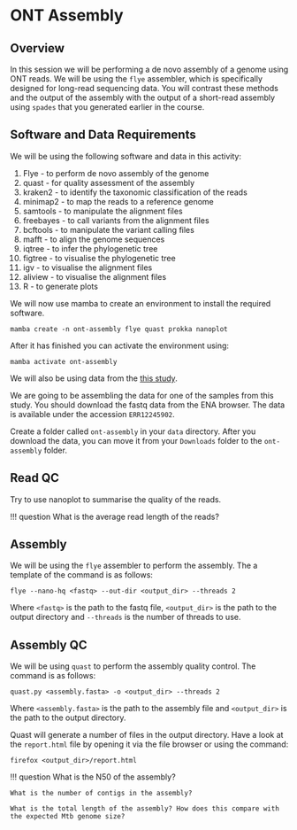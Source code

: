 # ONT Assembly

## Overview

In this session we will be performing a de novo assembly of a genome using ONT reads. We will be using the `flye` assembler, which is specifically designed for long-read sequencing data. You will contrast these methods and the output of the assembly with the output of a short-read assembly using `spades` that you generated earlier in the course.

## Software and Data Requirements

We will be using the following software and data in this activity:

1. Flye - to perform de novo assembly of the genome
2. quast - for quality assessment of the assembly
3. kraken2 - to identify the taxonomic classification of the reads
4. minimap2 - to map the reads to a reference genome
5. samtools - to manipulate the alignment files
6. freebayes - to call variants from the alignment files
7. bcftools - to manipulate the variant calling files
8. mafft - to align the genome sequences
9. iqtree - to infer the phylogenetic tree
10. figtree - to visualise the phylogenetic tree
11. igv - to visualise the alignment files
12. aliview - to visualise the alignment files
13. R - to generate plots

We will now use mamba to create an environment to install the required software. 

```
mamba create -n ont-assembly flye quast prokka nanoplot
```

After it has finished you can activate the environment using:

```
mamba activate ont-assembly
```

We will also be using data from the [this study](https://journals.plos.org/globalpublichealth/article?id=10.1371/journal.pgph.0004099#sec013). 

We are going to be assembling the data for one of the samples from this study. You should download the fastq data from the ENA browser. The data is available under the accession `ERR12245902`. 

Create a folder called `ont-assembly` in your `data` directory. After you download the data, you can move it from your `Downloads` folder to the `ont-assembly` folder. 

## Read QC

Try to use nanoplot to summarise the quality of the reads. 

!!! question
    What is the average read length of the reads?


## Assembly

We will be using the `flye` assembler to perform the assembly. The a template of the command is as follows:

```
flye --nano-hq <fastq> --out-dir <output_dir> --threads 2 
```

Where `<fastq>` is the path to the fastq file, `<output_dir>` is the path to the output directory and `--threads` is the number of threads to use.


## Assembly QC

We will be using `quast` to perform the assembly quality control. The command is as follows:

```
quast.py <assembly.fasta> -o <output_dir> --threads 2
```

Where `<assembly.fasta>` is the path to the assembly file and `<output_dir>` is the path to the output directory.

Quast will generate a number of files in the output directory. Have a look at the `report.html` file by opening it via the file browser or using the command:

```
firefox <output_dir>/report.html
```

!!! question
    What is the N50 of the assembly?

    What is the number of contigs in the assembly?

    What is the total length of the assembly? How does this compare with the expected Mtb genome size?